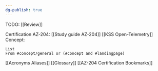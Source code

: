 ```yaml
---
dg-publish: true
---
```



TODO: [[Review]]

Certification AZ-204: [[Study guide AZ-204]]
[[KSS Open-Telemetry]] 
Concept:
```dataview
List 
From #concept/general or (#concept and #landingpage)
```


[[Acronyms Aliases]]
[[Glossary]]
[[AZ-204 Certification Bookmarks]]